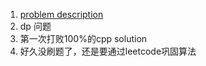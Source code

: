 1. [problem description](https://leetcode.com/problems/integer-break/description/)
2. dp 问题
3. 第一次打败100%的cpp solution
4. 好久没刷题了，还是要通过leetcode巩固算法
